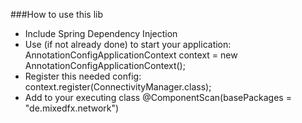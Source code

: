 ###How to use this lib
- Include Spring Dependency Injection
- Use (if not already done) to start your application: AnnotationConfigApplicationContext context = new AnnotationConfigApplicationContext();
- Register this needed config: context.register(ConnectivityManager.class);
- Add to your executing class @ComponentScan(basePackages = "de.mixedfx.network")